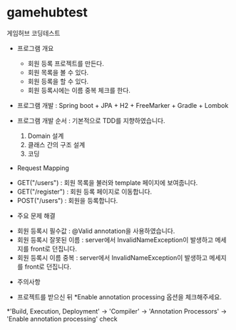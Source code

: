 # gamehubtest
게임허브 코딩테스트

* 프로그램 개요
  - 회원 등록 프로젝트를 만든다.
  - 회원 목록을 볼 수 있다.
  - 회원 등록을 할 수 있다.
  - 회원 등록시에는 이름 중복 체크를 한다.
  
* 프로그램 개발 : Spring boot + JPA + H2 + FreeMarker + Gradle + Lombok

* 프로그램 개발 순서 : 기본적으로 TDD를 지향하였습니다.
  1. Domain 설계
  2. 클래스 간의 구조 설계
  3. 코딩

* Request Mapping
 - GET("/users") : 회원 목록을 불러와 template 페이지에 보여줍니다.
 - GET("/register") : 회원 등록 페이지로 이동합니다.
 - POST("/users") : 회원을 등록합니다.
 
* 주요 문제 해결
 - 회원 등록시 필수값 : @Valid annotation을 사용하였습니다.
 - 회원 등록시 잘못된 이름 : server에서 InvalidNameException이 발생하고 메세지를 front로 던집니다. 
 - 회원 등록시 이름 중복 : server에서 InvalidNameException이 발생하고 메세지를 front로 던집니다.
 
 * 주의사항
  - 프로젝트를 받으신 뒤 *Enable annotation processing 옵션을 체크해주세요.
  
*'Build, Execution, Deployment'
-> 'Compiler'
-> 'Annotation Processors'
-> 'Enable annotation processing' check
 
